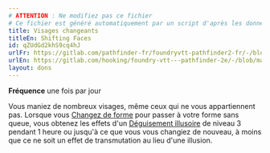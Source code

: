 ```yaml
---
# ATTENTION : Ne modifiez pas ce fichier
# Ce fichier est généré automatiquement par un script d'après les données du module Foundry VTT officiel et de sa traduction
title: Visages changeants
titleEn: Shifting Faces
id: qZUdGd2khS9cq4hJ
urlFr: https://gitlab.com/pathfinder-fr/foundryvtt-pathfinder2-fr/-/blob/master/data/feats/qZUdGd2khS9cq4hJ.htm
urlEn: https://gitlab.com/hooking/foundry-vtt---pathfinder-2e/-/blob/master/packs/data/feats.db/shifting-faces.json
layout: dons
---
```

**Fréquence** une fois par jour

Vous maniez de nombreux visages, même ceux qui ne vous appartiennent pas. Lorsque vous [Changez de forme](../capacités-ascendances/changer-de-forme.html) pour passer à votre forme sans queue, vous obtenez les effets d'un [Déguisement illusoire](../sorts/déguisement-illusoire.html) de niveau 3 pendant 1 heure ou jusqu'à ce que vous vous changiez de nouveau, à moins que ce ne soit un effet de transmutation au lieu d'une illusion.
